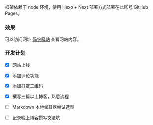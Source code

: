 框架依赖于 node 环境，使用 Hexo + Next 部署方式部署在此账号 GitHub Pages。

### 效果 ###
可以访问网址 [码农驿站](https://chenwenjia1991.github.io) 查看网站内容。

### 开发计划 ###
- [x] 网站上线
- [x] 添加评论功能
- [x] 添加打赏二维码
- [x] 撰写三篇以上博客，熟悉流程
- [ ] Markdown 本地编辑器尝试选型
- [ ] 记录晚上博客撰写文法坑

